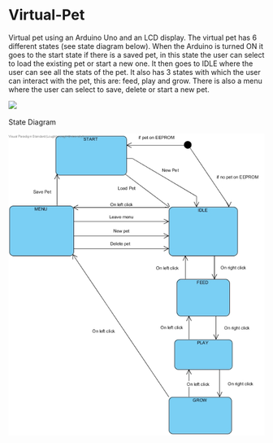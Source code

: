 # Virtual-Pet
Virtual pet using an Arduino Uno and an LCD display. The virtual pet has 6 different states (see state diagram below). When the Arduino is turned ON it goes to the start state if there is a saved pet, in this state the user can select to load the existing pet or start a new one. It then goes to IDLE where the user can see all the stats of the pet. It also has 3 states with which the user can interact with the pet, this are: feed, play and grow. There is also a menu where the user can select to save, delete or start a new pet. 

![](petGIF.gif)

State Diagram

![](stateDiagram.jpg)
